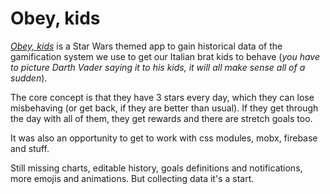 # Obey, kids 

_[Obey, kids](http://obk.it)_ is a Star Wars themed app to gain historical data of the gamification system we use to get our Italian brat kids to behave (_you have to picture Darth Vader saying it to his kids, it will all make sense all of a sudden_).

The core concept is that they have 3 stars every day, which they can lose misbehaving (or get back, if they are better than usual). If they get through the day with all of them, they get rewards and there are stretch goals too.

It was also an opportunity to get to work with css modules, mobx, firebase and stuff.

Still missing charts, editable history, goals definitions and notifications, more emojis and animations. But collecting data it's a start.